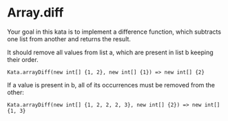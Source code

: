 # Array.diff

Your goal in this kata is to implement a difference function, which subtracts one list from another and returns the result.

It should remove all values from list a, which are present in list b keeping their order.

```
Kata.arrayDiff(new int[] {1, 2}, new int[] {1}) => new int[] {2}
```

If a value is present in b, all of its occurrences must be removed from the other:

```
Kata.arrayDiff(new int[] {1, 2, 2, 2, 3}, new int[] {2}) => new int[] {1, 3}
```

